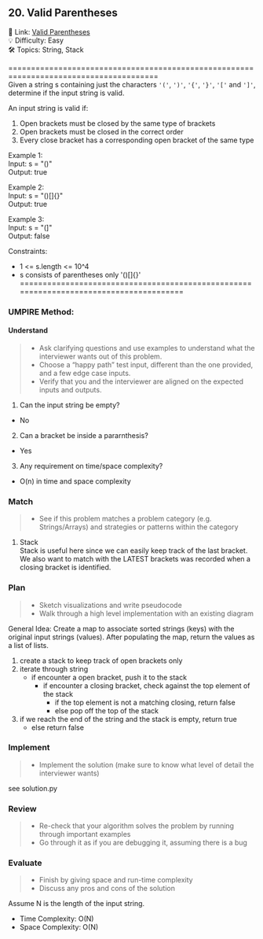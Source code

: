 ## 20. Valid Parentheses
🔗  Link: [Valid Parentheses](https://leetcode.com/problems/valid-parentheses/description/)<br>
💡 Difficulty: Easy<br>
🛠️ Topics: String, Stack<br>

=======================================================================================<br>
Given a string s containing just the characters `'('`, `')'`, `'{'`, `'}'`, `'['` and `']'`, determine if the input string is valid.

An input string is valid if:
1) Open brackets must be closed by the same type of brackets
2) Open brackets must be closed in the correct order
3) Every close bracket has a corresponding open bracket of the same type



Example 1:<br>
Input: s = "()"<br>
Output: true<br>

Example 2:<br>
Input: s = "()[]{}"<br>
Output: true<br>

Example 3:<br>
Input: s = "(]"<br>
Output: false<br>

Constraints:<br>
- 1 <= s.length <= 10^4<br>
- s consists of parentheses only '()[]{}'<br>
=======================================================================================<br>
### UMPIRE Method:
#### Understand

> - Ask clarifying questions and use examples to understand what the interviewer wants out of this problem.
> - Choose a “happy path” test input, different than the one provided, and a few edge case inputs. 
> - Verify that you and the interviewer are aligned on the expected inputs and outputs.
1. Can the input string be empty?
- No
2. Can a bracket be inside a pararnthesis?
- Yes
3. Any requirement on time/space complexity?
- O(n) in time and space complexity

### Match
> - See if this problem matches a problem category (e.g. Strings/Arrays) and strategies or patterns within the category

1. Stack <br>
Stack is useful here since we can easily keep track of the last bracket. We also want to match with the LATEST brackets was recorded when a closing bracket is identified.

### Plan
> - Sketch visualizations and write pseudocode
> - Walk through a high level implementation with an existing diagram

General Idea: Create a map to associate sorted strings (keys) with the original input strings (values). After populating the map, return the values as a list of lists.

1) create a stack to keep track of open brackets only
2) iterate through string
    - if encounter a open bracket, push it to the stack
        - if encounter a closing bracket, check against the top element of the stack
            - if the top element is not a matching closing, return false
            - else pop off the top of the stack 
3) if we reach the end of the string and the stack is empty, return true
    - else return false

### Implement
> - Implement the solution (make sure to know what level of detail the interviewer wants)

see solution.py

### Review
> - Re-check that your algorithm solves the problem by running through important examples
> - Go through it as if you are debugging it, assuming there is a bug
### Evaluate
> - Finish by giving space and run-time complexity
> - Discuss any pros and cons of the solution

Assume N is the length of the input string.

- Time Complexity: O(N)
- Space Complexity: O(N)
